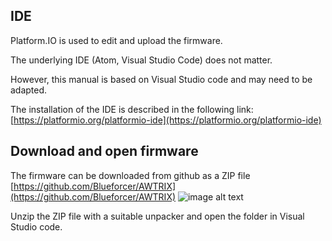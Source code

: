 ## **IDE**

Platform.IO is used to edit and upload the firmware.

The underlying IDE (Atom, Visual Studio Code) does not matter.

However, this manual is based on Visual Studio code and may need to be adapted.

The installation of the IDE is described in the following link:
[https://platformio.org/platformio-ide](https://platformio.org/platformio-ide)

## **Download and open firmware**

The firmware can be downloaded from github as a ZIP file
[https://github.com/Blueforcer/AWTRIX](https://github.com/Blueforcer/AWTRIX)
![image alt text](image_1.png)

Unzip the ZIP file with a suitable unpacker and open the folder in Visual Studio code.